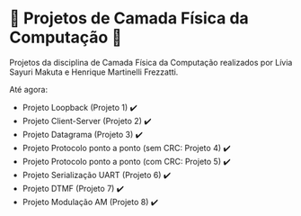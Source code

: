 # :white_square_button: Projetos de Camada Física da Computação :white_square_button:

Projetos da disciplina de Camada Física da Computação realizados por Lívia Sayuri Makuta e Henrique Martinelli Frezzatti.

Até agora:
* Projeto Loopback (Projeto 1) :heavy_check_mark:
* Projeto Client-Server (Projeto 2) :heavy_check_mark:
* Projeto Datagrama (Projeto 3) :heavy_check_mark:
* Projeto Protocolo ponto a ponto (sem CRC: Projeto 4) :heavy_check_mark:
* Projeto Protocolo ponto a ponto (com CRC: Projeto 5) :heavy_check_mark:
* Projeto Serialização UART (Projeto 6) :heavy_check_mark:
* Projeto DTMF (Projeto 7) :heavy_check_mark:
* Projeto Modulação AM (Projeto 8) :heavy_check_mark:
